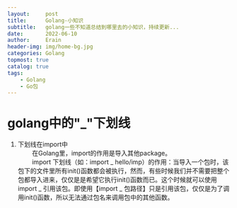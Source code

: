 ```yaml
---
layout:     post
title:      Golang-小知识
subtitle:   golang一些不知道总结到哪里去的小知识，持续更新...
date:       2022-06-10
author:     Erain
header-img: img/home-bg.jpg
categories: Golang
topmost: true
catalog: true
tags:
    - Golang
    - Go包
---
```




# golang中的"_"下划线
1. 下划线在import中		
　　 在Golang里，import的作用是导入其他package。		
　　 import 下划线（如：import _ hello/imp）的作用：当导入一个包时，该包下的文件里所有init()函数都会被执行，然而，有些时候我们并不需要把整个包都导入进来，仅仅是是希望它执行init()函数而已。这个时候就可以使用 import _ 引用该包。即使用【import _ 包路径】只是引用该包，仅仅是为了调用init()函数，所以无法通过包名来调用包中的其他函数。